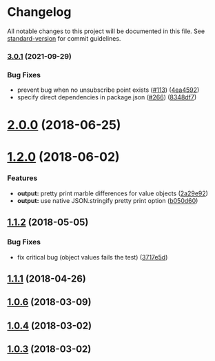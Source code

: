 # Changelog

All notable changes to this project will be documented in this file. See [standard-version](https://github.com/conventional-changelog/standard-version) for commit guidelines.

### [3.0.1](https://github.com/meltedspark/jest-marbles/compare/v2.5.0...v3.0.1) (2021-09-29)


### Bug Fixes

* prevent bug when no unsubscribe point exists ([#113](https://github.com/meltedspark/jest-marbles/issues/113)) ([4ea4592](https://github.com/meltedspark/jest-marbles/commit/4ea45927ebcfed7bcceaa9f5785a42b7b65e63bc))
* specify direct dependencies in package.json ([#266](https://github.com/meltedspark/jest-marbles/issues/266)) ([8348df7](https://github.com/meltedspark/jest-marbles/commit/8348df77344e6b74b3859fdf020d4380c022b2a3))

<a name="2.0.0"></a>
# [2.0.0](https://github.com/meltedspark/jest-marbles/compare/v1.2.0...v2.0.0) (2018-06-25)



<a name="1.2.0"></a>
# [1.2.0](https://github.com/meltedspark/jest-marbles/compare/v1.1.2...v1.2.0) (2018-06-02)


### Features

* **output:** pretty print marble differences for value objects ([2a29e92](https://github.com/meltedspark/jest-marbles/commit/2a29e92))
* **output:** use native JSON.stringify pretty print option ([b050d60](https://github.com/meltedspark/jest-marbles/commit/b050d60))



<a name="1.1.2"></a>
## [1.1.2](https://github.com/meltedspark/jest-marbles/compare/v1.1.1...v1.1.2) (2018-05-05)


### Bug Fixes

* fix critical bug (object values fails the test) ([3717e5d](https://github.com/meltedspark/jest-marbles/commit/3717e5d))



<a name="1.1.1"></a>
## [1.1.1](https://github.com/meltedspark/jest-marbles/compare/1.1.0...1.1.1) (2018-04-26)



<a name="1.0.6"></a>
## [1.0.6](https://github.com/meltedspark/jest-marbles/compare/v1.0.4...v1.0.6) (2018-03-09)



<a name="1.0.4"></a>
## [1.0.4](https://github.com/meltedspark/jest-marbles/compare/v1.0.3...v1.0.4) (2018-03-02)



<a name="1.0.3"></a>
## [1.0.3](https://github.com/meltedspark/jest-marbles/compare/1.0.2...1.0.3) (2018-03-02)
